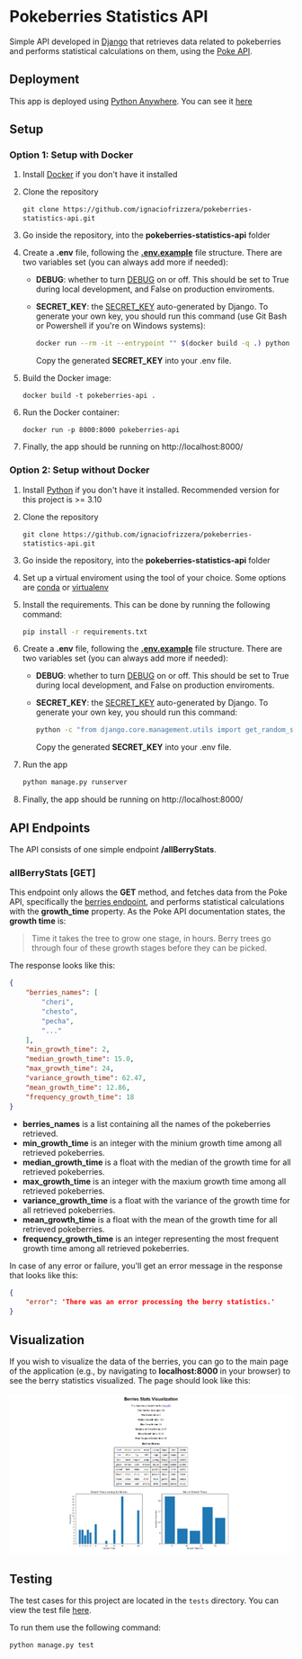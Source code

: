 # Pokeberries Statistics API

Simple API developed in [Django](https://www.djangoproject.com/) that retrieves data related to pokeberries and performs statistical calculations on them, using the [Poke API](https://pokeapi.co/docs/v2#berries).

## Deployment
This app is deployed using [Python Anywhere](https://pythonanywhere.com/). You can see it [here](https://ignaciofrizzera.pythonanywhere.com/)

## Setup

### Option 1: Setup with Docker
1) Install [Docker](https://www.docker.com/) if you don't have it installed

2) Clone the repository
    ```
    git clone https://github.com/ignaciofrizzera/pokeberries-statistics-api.git
    ```

3)  Go inside the repository, into the **pokeberries-statistics-api** folder

4) Create a **.env** file, following the [**.env.example**](.env.example) file structure. There are two variables set (you can always add more if needed):
    * **DEBUG**: whether to turn [DEBUG](https://docs.djangoproject.com/en/5.1/ref/settings/#std-setting-DEBUG) on or off. This should be set to True during local development, and False on production enviroments.
    * **SECRET_KEY**: the [SECRET_KEY](https://docs.djangoproject.com/en/5.1/ref/settings/#secret-key) auto-generated by Django. To generate your own key, you should run this command (use Git Bash or Powershell if you're on Windows systems):
        
        ```bash
        docker run --rm -it --entrypoint "" $(docker build -q .) python -c "from django.core.management.utils import get_random_secret_key; print(get_random_secret_key())"
        ```
        Copy the generated **SECRET_KEY** into your .env file.
5) Build the Docker image:
    ```
    docker build -t pokeberries-api .
    ```
6) Run the Docker container:
    ```
    docker run -p 8000:8000 pokeberries-api
    ``` 
7) Finally, the app should be running on http://localhost:8000/

### Option 2: Setup without Docker
1) Install [Python](https://www.python.org/downloads/) if you don't have it installed. Recommended version for this project is >= 3.10

2) Clone the repository
    ```
    git clone https://github.com/ignaciofrizzera/pokeberries-statistics-api.git
    ```

3) Go inside the repository, into the **pokeberries-statistics-api** folder

4) Set up a virtual enviroment using the tool of your choice. Some options are [conda](https://anaconda.org/anaconda/conda) or [virtualenv](https://virtualenv.pypa.io/en/latest/)

5) Install the requirements. This can be done by running the following command:
   ```bash
   pip install -r requirements.txt
   ```

6) Create a **.env** file, following the [**.env.example**](.env.example) file structure. There are two variables set (you can always add more if needed):
    * **DEBUG**: whether to turn [DEBUG](https://docs.djangoproject.com/en/5.1/ref/settings/#std-setting-DEBUG) on or off. This should be set to True during local development, and False on production enviroments.
    * **SECRET_KEY**: the [SECRET_KEY](https://docs.djangoproject.com/en/5.1/ref/settings/#secret-key) auto-generated by Django. To generate your own key, you should run this command:
        
        ```bash
        python -c "from django.core.management.utils import get_random_secret_key; print(get_random_secret_key())"
        ```
        Copy the generated **SECRET_KEY** into your .env file.

7) Run the app
   ```bash
   python manage.py runserver
   ```

8) Finally, the app should be running on http://localhost:8000/

## API Endpoints

The API consists of one simple endpoint **/allBerryStats**.

### allBerryStats [GET]
This endpoint only allows the **GET** method, and fetches data from the Poke API, specifically the [berries endpoint](https://pokeapi.co/docs/v2#berries-section), and performs statistical calculations with the **growth_time** property. As the Poke API documentation states, the **growth time** is:
> Time it takes the tree to grow one stage, in hours. Berry trees go through four of these growth stages before they can be picked.

The response looks like this:

```json
{
    "berries_names": [
        "cheri",
        "chesto",
        "pecha",
        "..."
    ],
    "min_growth_time": 2,
    "median_growth_time": 15.0,
    "max_growth_time": 24,
    "variance_growth_time": 62.47,
    "mean_growth_time": 12.86,
    "frequency_growth_time": 18
}
```

* **berries_names** is a list containing all the names of the pokeberries retrieved.
* **min_growth_time** is an integer with the minium growth time among all retrieved pokeberries.
* **median_growth_time** is a float with the median of the growth time for all retrieved pokeberries.
* **max_growth_time** is an integer with the maxium growth time among all retrieved pokeberries.
* **variance_growth_time** is a float with the variance of the growth time for all retrieved pokeberries.
* **mean_growth_time** is a float with the mean of the growth time for all retrieved pokeberries.
* **frequency_growth_time** is an integer representing the most frequent growth time among all retrieved pokeberries.

In case of any error or failure, you'll get an error message in the response that looks like this:

```json
{
    "error": 'There was an error processing the berry statistics.'
}
```

## Visualization
If you wish to visualize the data of the berries, you can go to the main page of the application (e.g., by navigating to **localhost:8000** in your browser) to see the berry statistics visualized. The page should look like this:

![Visualization](static/berries_visualization.png)


## Testing

The test cases for this project are located in the `tests` directory. You can view the test file [here](./tests/tests_berries.py).

To run them use the following command:
```bash
python manage.py test
```
